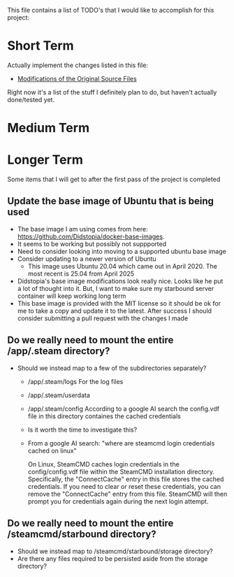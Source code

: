 This file contains a list of TODO's that I would like to accomplish for this project:

# Short Term
Actually implement the changes listed in this file:
- [Modifications of the Original Source Files](<Modifications from original source files.md>)

Right now it's a list of the stuff I definitely plan to do, but haven't actually done/tested yet.

# Medium Term







# Longer Term
Some items that I will get to after the first pass of the project is completed

## Update the base image of Ubuntu that is being used
- The base image I am using comes from here: https://github.com/Didstopia/docker-base-images.
- It seems to be working but possibly not suppported
- Need to consider looking into moving to a supported ubuntu base image
- Consider updating to a newer version of Ubuntu
  - This image uses Ubuntu 20.04 which came out in April 2020. The most recent is 25.04 from April 2025
- Didstopia's base image modifications look really nice. Looks like he put a lot of thought into it. But, I want to make sure my starbound server container will keep working long term
- This base image is provided with the MIT license so it should be ok for me to take a copy and update it to the latest. After success I should consider submitting a pull request with the changes I made

## Do we really need to mount the entire /app/.steam directory?
- Should we instead map to a few of the subdirectories separately?
  -  /app/.steam/logs        For the log files
  -  /app/.steam/userdata
  -  /app/.steam/config      According to a google AI search the config.vdf file in this directory containes the cached credentials
  - Is it worth the time to investigate this?

  - From a google AI search:
    "where are steamcmd login credentials cached on linux"
    
    On Linux, SteamCMD caches login credentials in the config/config.vdf file within the SteamCMD installation directory. 
    Specifically, the "ConnectCache" entry in this file stores the cached credentials. 
    If you need to clear or reset these credentials, you can remove the "ConnectCache" entry from this file. 
    SteamCMD will then prompt you for credentials again during the next login attempt. 


## Do we really need to mount the entire /steamcmd/starbound directory?
- Should we instead map to /steamcmd/starbound/storage directory?
- Are there any files required to be persisted aside from the storage directory?

